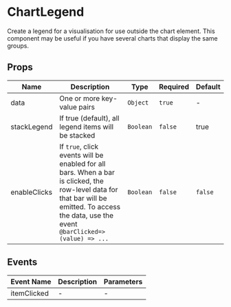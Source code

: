 # ChartLegend

Create a legend for a visualisation for use outside the chart element. This component may be useful if you have several charts that display the same groups. 

## Props

<!-- @vuese:ChartLegend:props:start -->
|Name|Description|Type|Required|Default|
|---|---|---|---|---|
|data|One or more key-value pairs|`Object`|`true`|-|
|stackLegend|If true (default), all legend items will be stacked|`Boolean`|`false`|true|
|enableClicks|If `true`, click events will be enabled for all bars. When a bar is clicked, the row-level data for that bar will be emitted. To access the data, use the event `@barClicked=>(value) => ...`|`Boolean`|`false`|`false`|

<!-- @vuese:ChartLegend:props:end -->


## Events

<!-- @vuese:ChartLegend:events:start -->
|Event Name|Description|Parameters|
|---|---|---|
|itemClicked|-|-|

<!-- @vuese:ChartLegend:events:end -->


